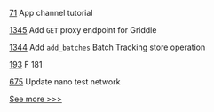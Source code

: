 
[71](https://github.com/hyperledger-labs/perun-doc/pull/71) App channel tutorial

[1345](https://github.com/hyperledger/grid/pull/1345) Add `GET` proxy endpoint for Griddle 

[1344](https://github.com/hyperledger/grid/pull/1344) Add `add_batches` Batch Tracking store operation

[193](https://github.com/hyperledger-labs/fabric-token-sdk/pull/193) F 181

[675](https://github.com/hyperledger/fabric-samples/pull/675) Update nano test network


[See more >>>](https://start-here.hyperledger.org/pull-requests)

